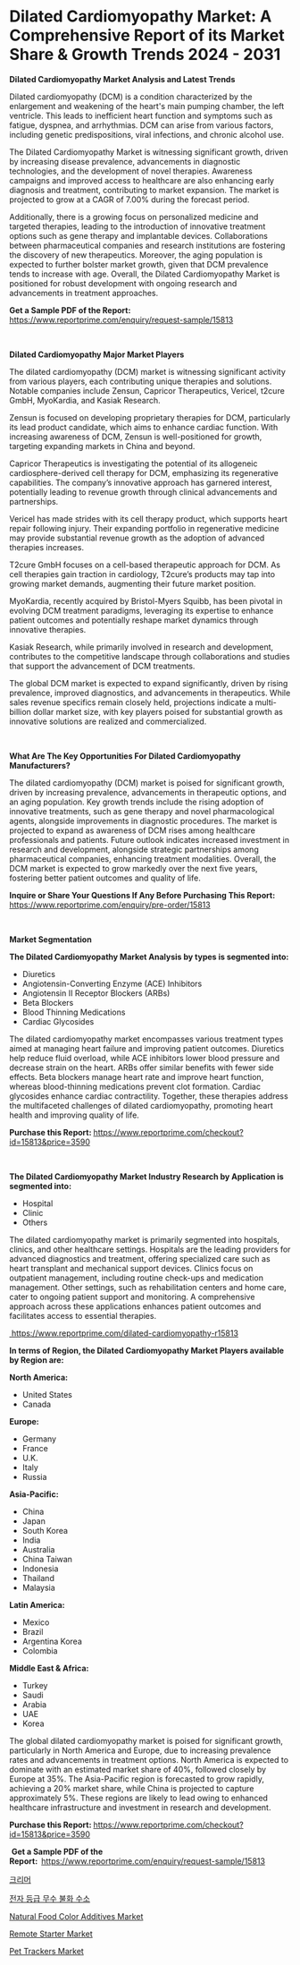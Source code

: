 <p><h1>Dilated Cardiomyopathy Market: A Comprehensive Report of its Market Share & Growth Trends 2024 - 2031</h1></p><p><strong>Dilated Cardiomyopathy Market Analysis and Latest Trends</strong></p>
<p><p>Dilated cardiomyopathy (DCM) is a condition characterized by the enlargement and weakening of the heart's main pumping chamber, the left ventricle. This leads to inefficient heart function and symptoms such as fatigue, dyspnea, and arrhythmias. DCM can arise from various factors, including genetic predispositions, viral infections, and chronic alcohol use.</p><p>The Dilated Cardiomyopathy Market is witnessing significant growth, driven by increasing disease prevalence, advancements in diagnostic technologies, and the development of novel therapies. Awareness campaigns and improved access to healthcare are also enhancing early diagnosis and treatment, contributing to market expansion. The market is projected to grow at a CAGR of 7.00% during the forecast period. </p><p>Additionally, there is a growing focus on personalized medicine and targeted therapies, leading to the introduction of innovative treatment options such as gene therapy and implantable devices. Collaborations between pharmaceutical companies and research institutions are fostering the discovery of new therapeutics. Moreover, the aging population is expected to further bolster market growth, given that DCM prevalence tends to increase with age. Overall, the Dilated Cardiomyopathy Market is positioned for robust development with ongoing research and advancements in treatment approaches.</p></p>
<p><strong>Get a Sample PDF of the Report:&nbsp;</strong> <a href="https://www.reportprime.com/enquiry/request-sample/15813">https://www.reportprime.com/enquiry/request-sample/15813</a></p>
<p>&nbsp;</p>
<p><strong>Dilated Cardiomyopathy Major Market Players</strong></p>
<p><p>The dilated cardiomyopathy (DCM) market is witnessing significant activity from various players, each contributing unique therapies and solutions. Notable companies include Zensun, Capricor Therapeutics, Vericel, t2cure GmbH, MyoKardia, and Kasiak Research.</p><p>Zensun is focused on developing proprietary therapies for DCM, particularly its lead product candidate, which aims to enhance cardiac function. With increasing awareness of DCM, Zensun is well-positioned for growth, targeting expanding markets in China and beyond.</p><p>Capricor Therapeutics is investigating the potential of its allogeneic cardiosphere-derived cell therapy for DCM, emphasizing its regenerative capabilities. The company’s innovative approach has garnered interest, potentially leading to revenue growth through clinical advancements and partnerships.</p><p>Vericel has made strides with its cell therapy product, which supports heart repair following injury. Their expanding portfolio in regenerative medicine may provide substantial revenue growth as the adoption of advanced therapies increases.</p><p>T2cure GmbH focuses on a cell-based therapeutic approach for DCM. As cell therapies gain traction in cardiology, T2cure’s products may tap into growing market demands, augmenting their future market position.</p><p>MyoKardia, recently acquired by Bristol-Myers Squibb, has been pivotal in evolving DCM treatment paradigms, leveraging its expertise to enhance patient outcomes and potentially reshape market dynamics through innovative therapies.</p><p>Kasiak Research, while primarily involved in research and development, contributes to the competitive landscape through collaborations and studies that support the advancement of DCM treatments.</p><p>The global DCM market is expected to expand significantly, driven by rising prevalence, improved diagnostics, and advancements in therapeutics. While sales revenue specifics remain closely held, projections indicate a multi-billion dollar market size, with key players poised for substantial growth as innovative solutions are realized and commercialized.</p></p>
<p>&nbsp;</p>
<p><strong>What Are The Key Opportunities For Dilated Cardiomyopathy Manufacturers?</strong></p>
<p><p>The dilated cardiomyopathy (DCM) market is poised for significant growth, driven by increasing prevalence, advancements in therapeutic options, and an aging population. Key growth trends include the rising adoption of innovative treatments, such as gene therapy and novel pharmacological agents, alongside improvements in diagnostic procedures. The market is projected to expand as awareness of DCM rises among healthcare professionals and patients. Future outlook indicates increased investment in research and development, alongside strategic partnerships among pharmaceutical companies, enhancing treatment modalities. Overall, the DCM market is expected to grow markedly over the next five years, fostering better patient outcomes and quality of life.</p></p>
<p><strong>Inquire or Share Your Questions If Any Before Purchasing This Report:</strong> <a href="https://www.reportprime.com/enquiry/pre-order/15813">https://www.reportprime.com/enquiry/pre-order/15813</a></p>
<p>&nbsp;</p>
<p><strong>Market Segmentation</strong></p>
<p><strong>The Dilated Cardiomyopathy Market Analysis by types is segmented into:</strong></p>
<p><ul><li>Diuretics</li><li>Angiotensin-Converting Enzyme (ACE) Inhibitors</li><li>Angiotensin II Receptor Blockers (ARBs)</li><li>Beta Blockers</li><li>Blood Thinning Medications</li><li>Cardiac Glycosides</li></ul></p>
<p><p>The dilated cardiomyopathy market encompasses various treatment types aimed at managing heart failure and improving patient outcomes. Diuretics help reduce fluid overload, while ACE inhibitors lower blood pressure and decrease strain on the heart. ARBs offer similar benefits with fewer side effects. Beta blockers manage heart rate and improve heart function, whereas blood-thinning medications prevent clot formation. Cardiac glycosides enhance cardiac contractility. Together, these therapies address the multifaceted challenges of dilated cardiomyopathy, promoting heart health and improving quality of life.</p></p>
<p><strong>Purchase this Report:&nbsp;</strong><a href="https://www.reportprime.com/checkout?id=15813&price=3590">https://www.reportprime.com/checkout?id=15813&price=3590</a></p>
<p>&nbsp;</p>
<p><strong>The Dilated Cardiomyopathy Market Industry Research by Application is segmented into:</strong></p>
<p><ul><li>Hospital</li><li>Clinic</li><li>Others</li></ul></p>
<p><p>The dilated cardiomyopathy market is primarily segmented into hospitals, clinics, and other healthcare settings. Hospitals are the leading providers for advanced diagnostics and treatment, offering specialized care such as heart transplant and mechanical support devices. Clinics focus on outpatient management, including routine check-ups and medication management. Other settings, such as rehabilitation centers and home care, cater to ongoing patient support and monitoring. A comprehensive approach across these applications enhances patient outcomes and facilitates access to essential therapies.</p></p>
<p><a href="https://www.reportprime.com/dilated-cardiomyopathy-r15813">&nbsp;https://www.reportprime.com/dilated-cardiomyopathy-r15813</a></p>
<p><strong>In terms of Region, the Dilated Cardiomyopathy Market Players available by Region are:</strong></p>
<p>
    <p> <strong> North America: </strong>
        <ul>
            <li>United States</li>
            <li>Canada</li>
        </ul>
        </p> 
    <p> <strong> Europe: </strong>
        <ul>
            <li>Germany</li>
            <li>France</li>
            <li>U.K.</li>
            <li>Italy</li>
            <li>Russia</li>
        </ul>
        </p> 
    <p> <strong> Asia-Pacific: </strong>
        <ul>
            <li>China</li>
            <li>Japan</li>
            <li>South Korea</li>
            <li>India</li>
            <li>Australia</li>
            <li>China Taiwan</li>
            <li>Indonesia</li>
            <li>Thailand</li>
            <li>Malaysia</li>
        </ul>
        </p> 
    <p> <strong> Latin America: </strong>
        <ul>
            <li>Mexico</li>
            <li>Brazil</li>
            <li>Argentina Korea</li>
            <li>Colombia</li>
        </ul>
        </p> 
    <p> <strong> Middle East & Africa: </strong>
        <ul>
            <li>Turkey</li>
            <li>Saudi</li>
            <li>Arabia</li>
            <li>UAE</li>
            <li>Korea</li>
        </ul>
    </p>
    </p>
<p><p>The global dilated cardiomyopathy market is poised for significant growth, particularly in North America and Europe, due to increasing prevalence rates and advancements in treatment options. North America is expected to dominate with an estimated market share of 40%, followed closely by Europe at 35%. The Asia-Pacific region is forecasted to grow rapidly, achieving a 20% market share, while China is projected to capture approximately 5%. These regions are likely to lead owing to enhanced healthcare infrastructure and investment in research and development.</p></p>
<p><strong>Purchase this Report: </strong><a href="https://www.reportprime.com/checkout?id=15813&price=3590">https://www.reportprime.com/checkout?id=15813&price=3590</a></p>
<p>&nbsp;<strong>Get a Sample PDF of the Report:&nbsp;&nbsp;</strong><a href="https://www.reportprime.com/enquiry/request-sample/15813">https://www.reportprime.com/enquiry/request-sample/15813</a></p>
<p><strong></strong></p>
<p><p><a href="https://github.com/sougarounis/Market-Research-Report-List-6/blob/main/53447147385.md">크리머</a></p><p><a href="https://medium.com/@pwhkjukf5/%EC%A0%84%EC%9E%90-%EB%93%B1%EA%B8%89-%EB%AC%B4%EC%88%98-%EB%B6%88%ED%99%94%EC%88%98%EC%86%8C-%EC%82%B0%EC%97%85-%EB%B6%84%EC%84%9D-%EB%B3%B4%EA%B3%A0%EC%84%9C-%EC%95%A0%ED%94%8C%EB%A6%AC%EC%BC%80%EC%9D%B4%EC%85%98-%EC%A7%80%EC%97%AD-%EA%B2%BD%EC%9F%81-%EC%A0%84%EB%9E%B5%EC%97%90-%EB%94%B0%EB%A5%B8-%EC%8B%9C%EC%9E%A5-%EA%B7%9C%EB%AA%A8-%EC%A0%90%EC%9C%A0%EC%9C%A8-%EC%A0%84%EB%A7%9D-2024-2031-986cae3f4d94">전자 등급 무수 불화 수소</a></p><p><a href="https://medium.com/@nathanmurray84/the-global-market-overview-of-the-natural-food-color-additives-market-provides-a-unique-bacea382009e">Natural Food Color Additives Market</a></p><p><a href="https://issuu.com/reportprime-2/docs/remote-starter-market-size-2030.ppt_bef8de94c7839d">Remote Starter Market</a></p><p><a href="https://www.linkedin.com/pulse/global-pet-trackers-market-trends-forecasts-strategic-analysis-59auf?trackingId=Sn2l2giqROOl9GF8Clu06w%3D%3D">Pet Trackers Market</a></p></p>